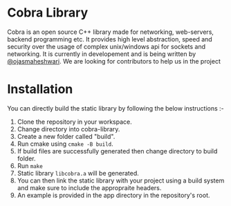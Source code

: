 # Cobra Library
Cobra is an open source C++ library made for networking, web-servers, backend programming etc. 
It provides high level abstraction, speed and security over the usage of complex unix/windows api for sockets and networking.
It is currently in developement and is being written by [@ojasmaheshwari](https://github.com/ojasmaheshwari).
We are looking for contributors to help us in the project

# Installation
You can directly build the static library by following the below instructions :-
1) Clone the repository in your workspace.
2) Change directory into cobra-library.
3) Create a new folder called "build".
4) Run cmake using `cmake -B build`.
5) If build files are successfully generated then change directory to build folder.
6) Run `make`
7) Static library `libcobra.a` will be generated.
8) You can then link the static library with your project using a build system and make sure to include the appropraite headers.
9) An example is provided in the app directory in the repository's root.
